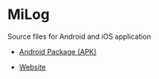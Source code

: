 # MiLog

Source files for Android and iOS application

- [Android Package (APK)](https://github.com/seanlowe/milog/releases)

- [Website](https://milog.org)
